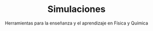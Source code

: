 ---
title: Simulaciones
subtitle: Herramientas para la enseñanza y el aprendizaje en Física y Química
summary: "Herramientas para la enseñanza y el aprendizaje en Física y Química."
tags:
- simulaciones
categories:
weight: 10

image:
  preview_only: true

build:
  render: never

# Optional external URL for project (replaces project detail page).
external_link: "https://fisiquimicamente.com/recursos-fisica-quimica/formacion-profesorado/master/proyectos/simulaciones"
---